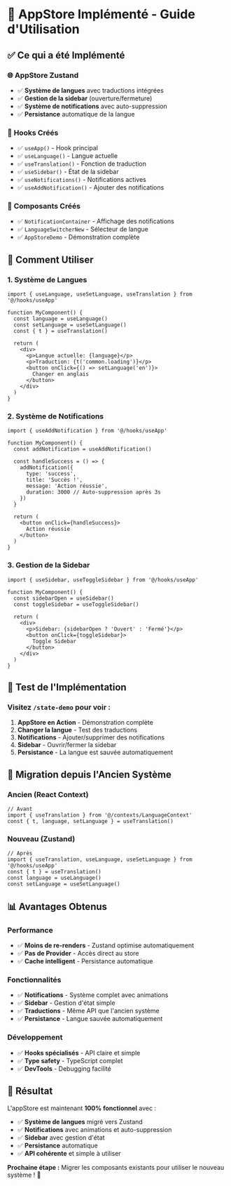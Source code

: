 # 🚀 AppStore Implémenté - Guide d'Utilisation

## ✅ Ce qui a été Implémenté

### 🌐 **AppStore Zustand**
- ✅ **Système de langues** avec traductions intégrées
- ✅ **Gestion de la sidebar** (ouverture/fermeture)
- ✅ **Système de notifications** avec auto-suppression
- ✅ **Persistance** automatique de la langue

### 🔧 **Hooks Créés**
- ✅ `useApp()` - Hook principal
- ✅ `useLanguage()` - Langue actuelle
- ✅ `useTranslation()` - Fonction de traduction
- ✅ `useSidebar()` - État de la sidebar
- ✅ `useNotifications()` - Notifications actives
- ✅ `useAddNotification()` - Ajouter des notifications

### 🎨 **Composants Créés**
- ✅ `NotificationContainer` - Affichage des notifications
- ✅ `LanguageSwitcherNew` - Sélecteur de langue
- ✅ `AppStoreDemo` - Démonstration complète

## 🎯 **Comment Utiliser**

### 1. **Système de Langues**

```tsx
import { useLanguage, useSetLanguage, useTranslation } from '@/hooks/useApp'

function MyComponent() {
  const language = useLanguage()
  const setLanguage = useSetLanguage()
  const { t } = useTranslation()

  return (
    <div>
      <p>Langue actuelle: {language}</p>
      <p>Traduction: {t('common.loading')}</p>
      <button onClick={() => setLanguage('en')}>
        Changer en anglais
      </button>
    </div>
  )
}
```

### 2. **Système de Notifications**

```tsx
import { useAddNotification } from '@/hooks/useApp'

function MyComponent() {
  const addNotification = useAddNotification()

  const handleSuccess = () => {
    addNotification({
      type: 'success',
      title: 'Succès !',
      message: 'Action réussie',
      duration: 3000 // Auto-suppression après 3s
    })
  }

  return (
    <button onClick={handleSuccess}>
      Action réussie
    </button>
  )
}
```

### 3. **Gestion de la Sidebar**

```tsx
import { useSidebar, useToggleSidebar } from '@/hooks/useApp'

function MyComponent() {
  const sidebarOpen = useSidebar()
  const toggleSidebar = useToggleSidebar()

  return (
    <div>
      <p>Sidebar: {sidebarOpen ? 'Ouvert' : 'Fermé'}</p>
      <button onClick={toggleSidebar}>
        Toggle Sidebar
      </button>
    </div>
  )
}
```

## 🧪 **Test de l'Implémentation**

### Visitez `/state-demo` pour voir :

1. **AppStore en Action** - Démonstration complète
2. **Changer la langue** - Test des traductions
3. **Notifications** - Ajouter/supprimer des notifications
4. **Sidebar** - Ouvrir/fermer la sidebar
5. **Persistance** - La langue est sauvée automatiquement

## 🔄 **Migration depuis l'Ancien Système**

### Ancien (React Context)
```tsx
// Avant
import { useTranslation } from '@/contexts/LanguageContext'
const { t, language, setLanguage } = useTranslation()
```

### Nouveau (Zustand)
```tsx
// Après
import { useTranslation, useLanguage, useSetLanguage } from '@/hooks/useApp'
const { t } = useTranslation()
const language = useLanguage()
const setLanguage = useSetLanguage()
```

## 📊 **Avantages Obtenus**

### Performance
- ✅ **Moins de re-renders** - Zustand optimise automatiquement
- ✅ **Pas de Provider** - Accès direct au store
- ✅ **Cache intelligent** - Persistance automatique

### Fonctionnalités
- ✅ **Notifications** - Système complet avec animations
- ✅ **Sidebar** - Gestion d'état simple
- ✅ **Traductions** - Même API que l'ancien système
- ✅ **Persistance** - Langue sauvée automatiquement

### Développement
- ✅ **Hooks spécialisés** - API claire et simple
- ✅ **Type safety** - TypeScript complet
- ✅ **DevTools** - Debugging facilité

## 🎊 **Résultat**

L'appStore est maintenant **100% fonctionnel** avec :
- ✅ **Système de langues** migré vers Zustand
- ✅ **Notifications** avec animations et auto-suppression
- ✅ **Sidebar** avec gestion d'état
- ✅ **Persistance** automatique
- ✅ **API cohérente** et simple à utiliser

**Prochaine étape :** Migrer les composants existants pour utiliser le nouveau système ! 🚀
